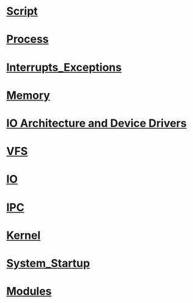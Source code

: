 # [Script](script.md)

# [Process](process.md)

# [Interrupts_Exceptions](Interrupts_Exceptions.md)

# [Memory](Memory.md)

# [IO Architecture and Device Drivers](IO_Architecture_and_Device_Drivers.md)

# [VFS](VFS.md)

# [IO](IO.md)

# [IPC](IPC.md)

# [Kernel](kernel.md)

# [System_Startup](System_Startup.md)

# [Modules](Modules.md)

